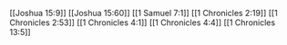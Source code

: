 [[Joshua 15:9]]
[[Joshua 15:60]]
[[1 Samuel 7:1]]
[[1 Chronicles 2:19]]
[[1 Chronicles 2:53]]
[[1 Chronicles 4:1]]
[[1 Chronicles 4:4]]
[[1 Chronicles 13:5]]
